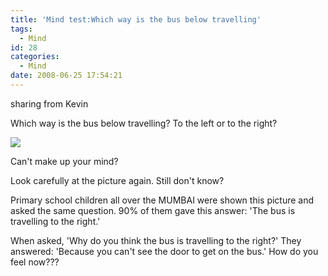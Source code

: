 ```yaml
---
title: 'Mind test:Which way is the bus below travelling'
tags:
  - Mind
id: 28
categories:
  - Mind
date: 2008-06-25 17:54:21
---
```


sharing from Kevin

Which way is the bus below travelling?
To the left or to the right?

![](http://pic.yupoo.com/faydao/013815c65db7/l0p1zhv9.jpg)

Can't make up your mind?

Look carefully at the picture again.
Still don't know?

Primary school children all over the MUMBAI were shown this picture and asked the same question.
90% of them gave this answer: 'The bus is travelling to the right.'

When asked, 'Why do you think the bus is travelling to the right?'
They answered: 'Because you can't see the door to get on the bus.'
How do you feel now???